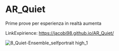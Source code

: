 # AR_Quiet

Prime prove per esperienza in realtà aumenta

LinkExpirience: https://jacobi98.github.io/AR_Quiet/ 

![8_Quiet-Ensemble_selfportrait high_1](https://github.com/jacobi98/AR_Quiet/assets/33379462/4c183598-76af-43f9-a6ce-842ec394459b)
